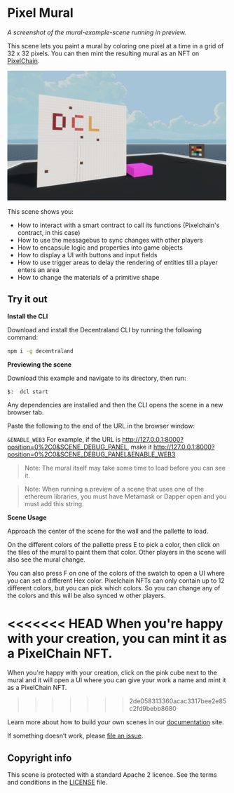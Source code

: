 # Pixel Mural

_A screenshot of the mural-example-scene running in preview._

This scene lets you paint a mural by coloring one pixel at a time in a grid of 32 x 32 pixels. You can then mint the resulting mural as an NFT on [PixelChain](https://pixelchain.art/).

<img src="screenshot/screenshot.png" width="500">

This scene shows you:

- How to interact with a smart contract to call its functions (Pixelchain's contract, in this case)
- How to use the messagebus to sync changes with other players
- How to encapsule logic and properties into game objects
- How to display a UI with buttons and input fields
- How to use trigger areas to delay the rendering of entities till a player enters an area
- How to change the materials of a primitive shape

## Try it out

**Install the CLI**

Download and install the Decentraland CLI by running the following command:

```bash
npm i -g decentraland
```

**Previewing the scene**

Download this example and navigate to its directory, then run:

```
$:  dcl start
```

Any dependencies are installed and then the CLI opens the scene in a new browser tab.

Paste the following to the end of the URL in the browser window:

`&ENABLE_WEB3`
For example, if the URL is http://127.0.0.1:8000?position=0%2C0&SCENE_DEBUG_PANEL, make it http://127.0.0.1:8000?position=0%2C0&SCENE_DEBUG_PANEL&ENABLE_WEB3

> Note: The mural itself may take some time to load before you can see it.

> Note: When running a preview of a scene that uses one of the ethereum libraries, you must have Metamask or Dapper open and you must add this string.

**Scene Usage**

Approach the center of the scene for the wall and the pallette to load.

On the different colors of the pallette press E to pick a color, then click on the tiles of the mural to paint them that color. Other players in the scene will also see the mural change.

You can also press F on one of the colors of the swatch to open a UI where you can set a different Hex color. Pixelchain NFTs can only contain up to 12 different colors, but you can pick which colors. So you can change any of the colors and this will be also synced w other players.

<<<<<<< HEAD
When you're happy with your creation, you can mint it as a PixelChain NFT.
=======

When you're happy with your creation, click on the pink cube next to the mural and it will open a UI where you can give your work a name and mint it as a PixelChain NFT.

> > > > > > > 2de058313360acac3317bee2e85c2fd9bebb8680

Learn more about how to build your own scenes in our [documentation](https://docs.decentraland.org/) site.

If something doesn’t work, please [file an issue](https://github.com/decentraland-scenes/Awesome-Repository/issues/new).

## Copyright info

This scene is protected with a standard Apache 2 licence. See the terms and conditions in the [LICENSE](/LICENSE) file.
